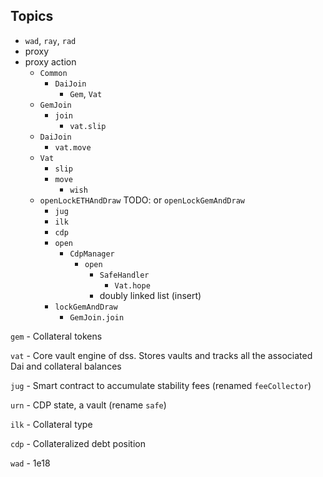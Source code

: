 ## Topics

-   `wad`, `ray`, `rad`
-   proxy
-   proxy action
    -   `Common`
        -   `DaiJoin`
            -   `Gem`, `Vat`
    -   `GemJoin`
        -   `join`
            -   `vat.slip`
    -   `DaiJoin`
        -   `vat.move`
    -   `Vat`
        -   `slip`
        -   `move`
            -   `wish`
    -   `openLockETHAndDraw` TODO: or `openLockGemAndDraw`
        -   `jug`
        -   `ilk`
        -   `cdp`
        -   `open`
            -   `CdpManager`
                -   `open`
                    -   `SafeHandler`
                        -   `Vat.hope`
                    -   doubly linked list (insert)
        -   `lockGemAndDraw`
            -   `GemJoin.join`

`gem` - Collateral tokens

`vat` - Core vault engine of dss. Stores vaults and tracks all the associated Dai and collateral balances

`jug` - Smart contract to accumulate stability fees (renamed `feeCollector`)

`urn` - CDP state, a vault (rename `safe`)

`ilk` - Collateral type

`cdp` - Collateralized debt position

`wad` - 1e18

